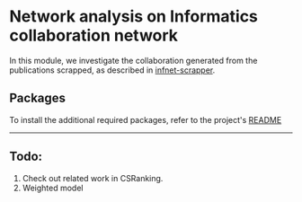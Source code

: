 # Network analysis on Informatics collaboration network
In this module, we investigate the collaboration generated from the publications scrapped, as described in [infnet-scrapper](../infnet-scrapper).

## Packages
To install the additional required packages, refer to the project's [README](../README.md)


---


## Todo:
1. Check out related work in CSRanking.
2. Weighted model
